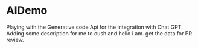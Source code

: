 # AIDemo
Playing with the Generative code Api for the integration with Chat GPT.
Adding some description for me to oush and hello i am.
get the data for PR review.
